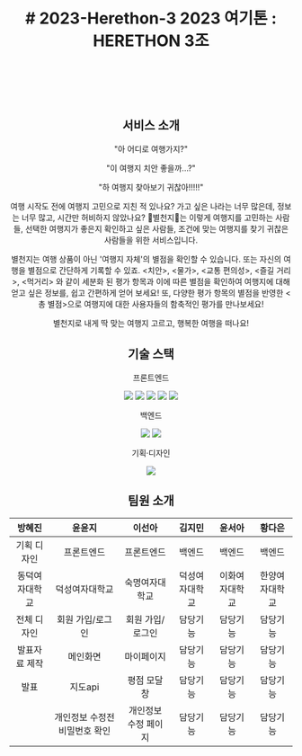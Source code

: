 <div align=center>
<h1># 2023-Herethon-3
2023 여기톤 : HERETHON 3조</h1>

</br>
</br>
</br>
</br>
<h2>서비스 소개</h2>

"아 어디로 여행가지?"

"이 여행지 치안 좋을까...?"

"하 여행지 찾아보기 귀찮아!!!!!"

여행 시작도 전에 여행지 고민으로 지친 적 있나요? 가고 싶은 나라는 너무 많은데, 정보는 너무 많고, 시간만 허비하지 않았나요? 🌟별천지🌟는 이렇게 여행지를 고민하는 사람들, 선택한 여행지가 좋은지 확인하고 싶은 사람들, 조건에 맞는 여행지를 찾기 귀찮은 사람들을 위한 서비스입니다.

별천지는 여행 상품이 아닌 '여행지 자체'의 별점을 확인할 수 있습니다. 또는 자신의 여행을 별점으로 간단하게 기록할 수 있죠.
<치안>, <물가>, <교통 편의성>, <즐길 거리>, <먹거리> 와 같이 세분화 된 평가 항목과 이에 따른 별점을 확인하여 여행지에 대해 얻고 싶은 정보를, 쉽고 간편하게 얻어 보세요! 또, 다양한 평가 항목의 별점을 반영한 <총 별점>으로 여행지에 대한 사용자들의 함축적인 평가를 만나보세요!

별천지로 내게 딱 맞는 여행지 고르고, 행복한 여행을 떠나요!

<h2>기술 스택</h2>

프론트엔드 

<img src="https://img.shields.io/badge/html5-%23E34F26.svg?&style=for-the-badge&logo=html5&logoColor=white" /> <img src="https://img.shields.io/badge/css3-%231572B6.svg?&style=for-the-badge&logo=css3&logoColor=white" /> <img src="https://img.shields.io/badge/javascript-%23F7DF1E.svg?&style=for-the-badge&logo=javascript&logoColor=black" />  <img src="https://img.shields.io/badge/jquery-%230769AD.svg?&style=for-the-badge&logo=jquery&logoColor=white" /> <img src="https://img.shields.io/badge/google%20maps-%234285F4.svg?&style=for-the-badge&logo=google%20maps&logoColor=white" />

백엔드

<img src="https://img.shields.io/badge/google%20maps-%234285F4.svg?&style=for-the-badge&logo=google%20maps&logoColor=white" />  <img src="https://img.shields.io/badge/sqlite-%23003B57.svg?&style=for-the-badge&logo=sqlite&logoColor=white" />

기획·디자인

<img src="https://img.shields.io/badge/figma-%23F24E1E.svg?&style=for-the-badge&logo=figma&logoColor=white" />


<h2>팀원 소개</h2>

| 방혜진 | 윤윤지 | 이선아 | 김지민 | 윤서아 | 황다은 |
| :-----------: | :------------: | :------------: |:-----------:| :------------: | :------------: |
| 기획 디자인 | 프론트엔드 | 프론트엔드 | 백엔드 | 백엔드 | 백엔드 |
| 동덕여자대학교 |  덕성여자대학교  | 숙명여자대학교 |덕성여자대학교 |  이화여자대학교  | 한양여자대학교 |
| 전체 디자인 |  회원 가입/로그인 | 회원 가입/로그인 |담당기능 |  담당기능  | 담당기능 |
| 발표자료 제작 | 메인화면 | 마이페이지 |담당기능 |  담당기능  | 담당기능 |
| 발표 |  지도api | 평점 모달창 |담당기능 |  담당기능 | 담당기능 |
|  |  개인정보 수정전 비밀번호 확인| 개인정보 수정 페이지 |담당기능 |  담당기능 | 담당기능 |


</div>
